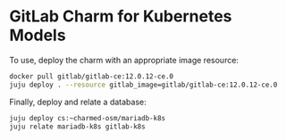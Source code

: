 GitLab Charm for Kubernetes Models
==================================

To use, deploy the charm with an appropriate image resource:

```bash
docker pull gitlab/gitlab-ce:12.0.12-ce.0
juju deploy . --resource gitlab_image=gitlab/gitlab-ce:12.0.12-ce.0
```

Finally, deploy and relate a database:

```bash
juju deploy cs:~charmed-osm/mariadb-k8s
juju relate mariadb-k8s gitlab-k8s
```
